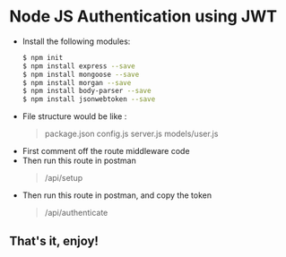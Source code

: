# Node JS Authentication using JWT
- Install the following modules:
    ```sh
    $ npm init
    $ npm install express --save
    $ npm install mongoose --save
    $ npm install morgan --save
    $ npm install body-parser --save
    $ npm install jsonwebtoken --save
    ```
- File structure would be like :
    > package.json
      config.js
      server.js
      models/user.js
- First comment off the route middleware code
- Then run this route in postman
    > /api/setup
- Then run this route in postman, and copy the token
    > /api/authenticate

 ## That's it, enjoy!

